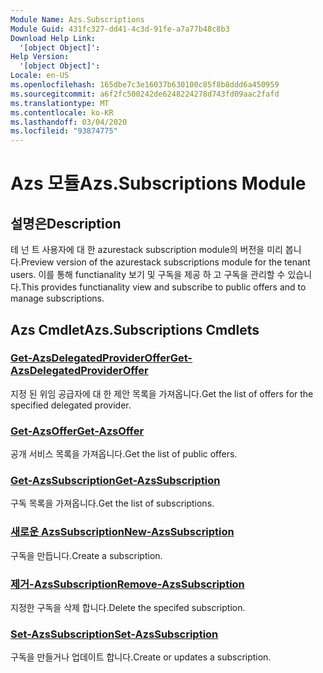 ```yaml
---
Module Name: Azs.Subscriptions
Module Guid: 431fc327-dd41-4c3d-91fe-a7a77b48c8b3
Download Help Link:
  '[object Object]': 
Help Version:
  '[object Object]': 
Locale: en-US
ms.openlocfilehash: 165dbe7c3e16037b630100c85f8b8ddd6a450959
ms.sourcegitcommit: a6f2fc500242de6248224278d743fd09aac2fafd
ms.translationtype: MT
ms.contentlocale: ko-KR
ms.lasthandoff: 03/04/2020
ms.locfileid: "93874775"
---
```

# <span data-ttu-id="0e130-101">Azs 모듈</span><span class="sxs-lookup"><span data-stu-id="0e130-101">Azs.Subscriptions Module</span></span>
## <span data-ttu-id="0e130-102">설명은</span><span class="sxs-lookup"><span data-stu-id="0e130-102">Description</span></span>
<span data-ttu-id="0e130-103">테 넌 트 사용자에 대 한 azurestack subscription module의 버전을 미리 봅니다.</span><span class="sxs-lookup"><span data-stu-id="0e130-103">Preview version of the azurestack subscriptions module for the tenant users.</span></span> <span data-ttu-id="0e130-104">이를 통해 functianality 보기 및 구독을 제공 하 고 구독을 관리할 수 있습니다.</span><span class="sxs-lookup"><span data-stu-id="0e130-104">This provides functianality view and subscribe to public offers and to manage subscriptions.</span></span>

## <span data-ttu-id="0e130-105">Azs Cmdlet</span><span class="sxs-lookup"><span data-stu-id="0e130-105">Azs.Subscriptions Cmdlets</span></span>
### [<span data-ttu-id="0e130-106">Get-AzsDelegatedProviderOffer</span><span class="sxs-lookup"><span data-stu-id="0e130-106">Get-AzsDelegatedProviderOffer</span></span>](Get-AzsDelegatedProviderOffer.md)
<span data-ttu-id="0e130-107">지정 된 위임 공급자에 대 한 제안 목록을 가져옵니다.</span><span class="sxs-lookup"><span data-stu-id="0e130-107">Get the list of offers for the specified delegated provider.</span></span>

### [<span data-ttu-id="0e130-108">Get-AzsOffer</span><span class="sxs-lookup"><span data-stu-id="0e130-108">Get-AzsOffer</span></span>](Get-AzsOffer.md)
<span data-ttu-id="0e130-109">공개 서비스 목록을 가져옵니다.</span><span class="sxs-lookup"><span data-stu-id="0e130-109">Get the list of public offers.</span></span>

### [<span data-ttu-id="0e130-110">Get-AzsSubscription</span><span class="sxs-lookup"><span data-stu-id="0e130-110">Get-AzsSubscription</span></span>](Get-AzsSubscription.md)
<span data-ttu-id="0e130-111">구독 목록을 가져옵니다.</span><span class="sxs-lookup"><span data-stu-id="0e130-111">Get the list of subscriptions.</span></span>

### [<span data-ttu-id="0e130-112">새로운 AzsSubscription</span><span class="sxs-lookup"><span data-stu-id="0e130-112">New-AzsSubscription</span></span>](New-AzsSubscription.md)
<span data-ttu-id="0e130-113">구독을 만듭니다.</span><span class="sxs-lookup"><span data-stu-id="0e130-113">Create a subscription.</span></span>

### [<span data-ttu-id="0e130-114">제거-AzsSubscription</span><span class="sxs-lookup"><span data-stu-id="0e130-114">Remove-AzsSubscription</span></span>](Remove-AzsSubscription.md)
<span data-ttu-id="0e130-115">지정한 구독을 삭제 합니다.</span><span class="sxs-lookup"><span data-stu-id="0e130-115">Delete the specifed subscription.</span></span>

### [<span data-ttu-id="0e130-116">Set-AzsSubscription</span><span class="sxs-lookup"><span data-stu-id="0e130-116">Set-AzsSubscription</span></span>](Set-AzsSubscription.md)
<span data-ttu-id="0e130-117">구독을 만들거나 업데이트 합니다.</span><span class="sxs-lookup"><span data-stu-id="0e130-117">Create or updates a subscription.</span></span>

